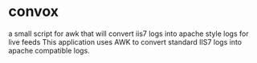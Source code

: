 # convox
a small script for awk that will convert iis7 logs into apache style logs for live feeds
This application uses AWK to convert standard IIS7 logs into apache compatible logs.
